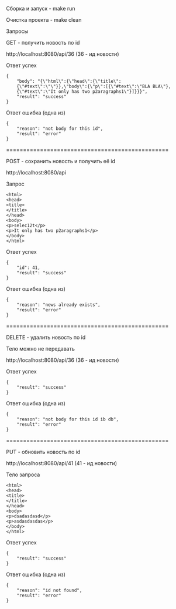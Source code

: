 Сборка и запуск - make run 

Очистка проекта - make clean

Запросы 

GET - получить новость по id

http://localhost:8080/api/36 (36 - ид новости)

Ответ успех
```
{
    "body": "{\"html\":{\"head\":{\"title\":
    {\"#text\":\"\"}},\"body\":{\"p\":[{\"#text\":\"BLA BLA\"},
    {\"#text\":\"It only has two p2aragraphs1\"}]}}}",
    "result": "success"
}
```
Ответ ошибка (одна из)
```
{
    "reason": "not body for this id",
    "result": "error"
}
```



================================================


POST - сохранить новость и получить её id

http://localhost:8080/api

Запрос
```
<html>
<head>
<title>
</title>
</head>
<body>
<p>selec12t</p>
<p>It only has two p2aragraphs1</p>
</body>
</html>
```

Ответ успех
```
{
    "id": 41,
    "result": "success"
}
```
Ответ ошибка (одна из)
```
{
    "reason": "news already exists",
    "result": "error"
}
```

================================================


DELETE - удалить новость по id

Тело можно не передавать

http://localhost:8080/api/36 (36 - ид новости)

Ответ успех
```
{
    "result": "success"
}
```
Ответ ошибка (одна из)
```
{
    "reason": "not body for this id ib db",
    "result": "error"
}
```
================================================

PUT - обновить новость по id

http://localhost:8080/api/41 (41 - ид новости)

Тело запроса
```
<html>
<head>
<title>
</title>
</head>
<body>
<p>dsadasdasd</p>
<p>asdasdasdas</p>
</body>
</html>
```
Ответ успех
```
{
    "result": "success"
}
```

Ответ ошибка (одна из)
```
{
    "reason": "id not found",
    "result": "error"
}
```
